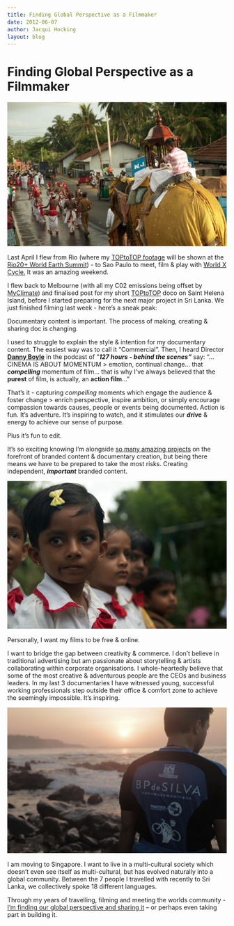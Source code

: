 ```yaml
---
title: Finding Global Perspective as a Filmmaker
date: 2012-06-07
author: Jacqui Hocking
layout: blog
---
```

# Finding Global Perspective as a Filmmaker

![](/static/blog/06-festival-590x387.jpg "festival")

Last April I flew from Rio (where my [TOPtoTOP footage](http://www.toptotop.org/) will be shown at the [Rio20+ World Earth Summit](http://www.uncsd2012.org/rio20/index/)) - to Sao Paulo to meet, film & play with [World X Cycle.](http://worldbycycle.info/) It was an amazing weekend.

I flew back to Melbourne (with all my C02 emissions being offset by [MyClimate](http://www.myclimate.org/)) and finalised post for my short [TOPtoTOP](http://www.toptotop.org/) doco on Saint Helena Island, before I started preparing for the next major project in Sri Lanka. We just finished filming last week - here’s a sneak peak:

Documentary content is important. The process of making, creating & sharing doc is changing.

I used to struggle to explain the style & intention for my documentary content. The easiest way was to call it “Commercial”. Then, I heard Director **[Danny Boyle](http://www.imdb.com/name/nm0000965/)** in the podcast of “***127 hours - behind the scenes”*** say: “…CINEMA IS ABOUT MOMENTUM > emotion, continual change… that ***compelling*** momentum of film… that is why I’ve always believed that the **purest** of film, is actually, an **action film**…”

That’s it - capturing *compelling* moments which engage the audience & foster change > enrich perspective, inspire ambition, or simply encourage compassion towards causes, people or events being documented. Action is fun. It’s adventure. It’s inspiring to watch, and it stimulates our ***drive*** & energy to achieve our sense of purpose.

Plus it’s fun to edit.

It’s so exciting knowing I’m alongside [so many amazing projects](http://anactionmovie.com/) on the forefront of branded content & documentary creation, but being there means we have to be prepared to take the most risks. Creating independent, ***important*** branded content.

![](/static/blog/06-girl1-590x398.jpg "girl1")

Personally, I want my films to be free & online.

I want to bridge the gap between creativity & commerce. I don’t believe in traditional advertising but am passionate about storytelling & artists collaborating within corporate organisations. I whole-heartedly believe that some of the most creative & adventurous people are the CEOs and business leaders. In my last 3 documentaries I have witnessed young, successful working professionals step outside their office & comfort zone to achieve the seemingly impossible. It’s inspiring.

![](/static/blog/06-gone-adventurin-590x393.jpg "gone-adventurin")

I am moving to Singapore. I want to live in a multi-cultural society which doesn’t even see itself as multi-cultural, but has evolved naturally into a global community. Between the 7 people I travelled with recently to Sri Lanka, we collectively spoke 18 different languages.

Through my years of travelling, filming and meeting the worlds community - [I’m finding our global perspective and sharing it](http://blog.jacquihocking.com/2012/01/05/why-make-documentary/) – or perhaps even taking part in building it.